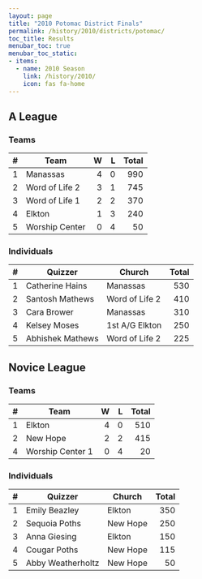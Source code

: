 ```yaml
---
layout: page
title: "2010 Potomac District Finals"
permalink: /history/2010/districts/potomac/
toc_title: Results
menubar_toc: true
menubar_toc_static:
- items:
  - name: 2010 Season
    link: /history/2010/
    icon: fas fa-home
---
```


## A League

### Teams

|    # | Team            |    W |    L | Total |
| ---: | --------------- | ---: | ---: | ----: |
|    1 | Manassas        |    4 |    0 |   990 |
|    2 | Word of Life 2  |    3 |    1 |   745 |
|    3 | Word of Life 1  |    2 |    2 |   370 |
|    4 | Elkton          |    1 |    3 |   240 |
|    5 | Worship  Center |    0 |    4 |    50 |

### Individuals

|    # | Quizzer          | Church         | Total |
| ---: | ---------------- | -------------- | ----: |
|    1 | Catherine Hains  | Manassas       |   530 |
|    2 | Santosh Mathews  | Word of Life 2 |   410 |
|    3 | Cara Brower      | Manassas       |   310 |
|    4 | Kelsey Moses     | 1st A/G Elkton |   250 |
|    5 | Abhishek Mathews | Word of Life 2 |   225 |

## Novice League

### Teams

|    # | Team              |    W |    L | Total |
| ---: | ----------------- | ---: | ---: | ----: |
|    1 | Elkton            |    4 |    0 |   510 |
|    2 | New Hope          |    2 |    2 |   415 |
|    4 | Worship  Center 1 |    0 |    4 |    20 |

### Individuals

|    # | Quizzer           | Church   | Total |
| ---: | ----------------- | -------- | ----: |
|    1 | Emily Beazley     | Elkton   |   350 |
|    2 | Sequoia Poths     | New Hope |   250 |
|    3 | Anna Giesing      | Elkton   |   150 |
|    4 | Cougar Poths      | New Hope |   115 |
|    5 | Abby Weatherholtz | New Hope |    50 |

